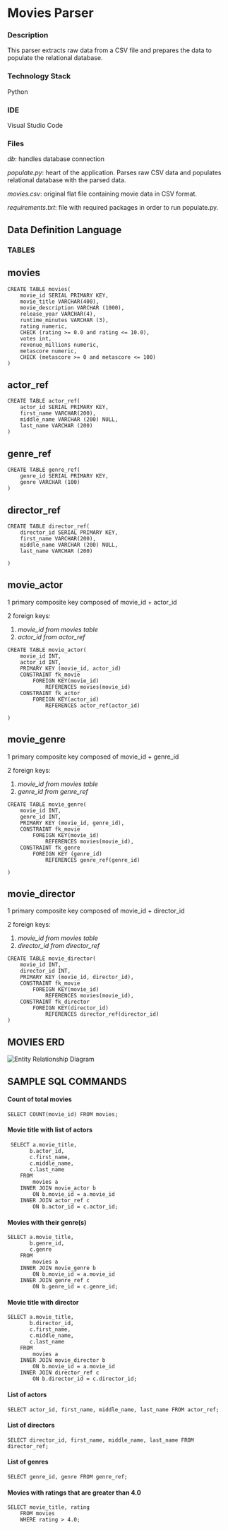 # Movies Parser


### **Description**

This parser extracts raw data from a CSV file and prepares the data to populate the relational database.

### **Technology Stack**

Python

### **IDE** 

Visual Studio Code

### **Files**

*db*: handles database connection 

*populate.py*: heart of the application. Parses raw CSV data and populates relational database with the parsed data.

*movies.csv*: original flat file containing movie data in CSV format. 

*requirements.txt*: file with required packages in order to run populate.py. 

## **Data Definition Language**

### **TABLES**

movies
------
```
CREATE TABLE movies(
	movie_id SERIAL PRIMARY KEY,
	movie_title VARCHAR(400),
    movie_description VARCHAR (1000),
	release_year VARCHAR(4),
	runtime_minutes VARCHAR (3),
	rating numeric,
	CHECK (rating >= 0.0 and rating <= 10.0),
	votes int,
	revenue_millions numeric,
	metascore numeric,
	CHECK (metascore >= 0 and metascore <= 100)
)
```

actor_ref
---------
```
CREATE TABLE actor_ref(
	actor_id SERIAL PRIMARY KEY,
	first_name VARCHAR(200),
    middle_name VARCHAR (200) NULL,
	last_name VARCHAR (200)
)
```

genre_ref
--------
```
CREATE TABLE genre_ref(
	genre_id SERIAL PRIMARY KEY,
	genre VARCHAR (100)
)
```

director_ref
-----------
```
CREATE TABLE director_ref(
	director_id SERIAL PRIMARY KEY,
	first_name VARCHAR(200),
	middle_name VARCHAR (200) NULL,
	last_name VARCHAR (200)

)
```

movie_actor
-----------
1 primary composite key composed of movie_id + actor_id

2 foreign keys:

1. *movie_id from movies table*
2. *actor_id from actor_ref*
```
CREATE TABLE movie_actor(
	movie_id INT,
	actor_id INT,
	PRIMARY KEY (movie_id, actor_id)
	CONSTRAINT fk_movie
		FOREIGN KEY(movie_id)
			REFERENCES movies(movie_id)
	CONSTRAINT fk_actor
		FOREIGN KEY(actor_id)
			REFERENCES actor_ref(actor_id)

)
```

movie_genre
-----------
1 primary composite key composed of movie_id + genre_id

2 foreign keys:

1. *movie_id from movies table*
2. *genre_id from genre_ref*
```
CREATE TABLE movie_genre(
	movie_id INT,
	genre_id INT,
	PRIMARY KEY (movie_id, genre_id),
	CONSTRAINT fk_movie
		FOREIGN KEY(movie_id)
			REFERENCES movies(movie_id),
	CONSTRAINT fk_genre
		FOREIGN KEY (genre_id)
			REFERENCES genre_ref(genre_id)

)
```

movie_director
--------------
1 primary composite key composed of movie_id + director_id

2 foreign keys:

1. *movie_id from movies table*
2. *director_id from director_ref*

```
CREATE TABLE movie_director(
	movie_id INT,
	director_id INT,
	PRIMARY KEY (movie_id, director_id),
	CONSTRAINT fk_movie
		FOREIGN KEY(movie_id)
			REFERENCES movies(movie_id),
	CONSTRAINT fk_director
		FOREIGN KEY(director_id)
			REFERENCES director_ref(director_id)
)
```

## MOVIES ERD

![Entity Relationship Diagram](/assets/movies-erd.png)

## **SAMPLE SQL COMMANDS**

#### Count of total movies

```
SELECT COUNT(movie_id) FROM movies;
```

#### Movie title with list of actors

```
 SELECT a.movie_title,
	   b.actor_id,
	   c.first_name,
	   c.middle_name,
	   c.last_name
    FROM
	    movies a
    INNER JOIN movie_actor b
	    ON b.movie_id = a.movie_id
    INNER JOIN actor_ref c
	    ON b.actor_id = c.actor_id;
```

#### Movies with their genre(s)

```
SELECT a.movie_title,
	   b.genre_id,
	   c.genre
    FROM
	    movies a
    INNER JOIN movie_genre b
	    ON b.movie_id = a.movie_id
    INNER JOIN genre_ref c
	    ON b.genre_id = c.genre_id;
```

#### Movie title with director

```
SELECT a.movie_title,
	   b.director_id,
	   c.first_name,
	   c.middle_name,
	   c.last_name
    FROM
	    movies a
    INNER JOIN movie_director b
	    ON b.movie_id = a.movie_id
    INNER JOIN director_ref c
	    ON b.director_id = c.director_id;
```

#### List of actors

```
SELECT actor_id, first_name, middle_name, last_name FROM actor_ref;
```

#### List of directors

```
SELECT director_id, first_name, middle_name, last_name FROM director_ref;
```

#### List of genres

```
SELECT genre_id, genre FROM genre_ref;
```

#### Movies with ratings that are greater than 4.0

```
SELECT movie_title, rating
    FROM movies
    WHERE rating > 4.0;
```


